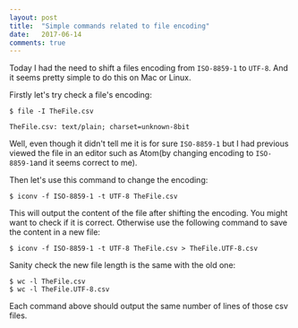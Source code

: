 ```yaml
---
layout: post
title:  "Simple commands related to file encoding"
date:   2017-06-14
comments: true
---
```


Today I had the need to shift a files encoding from `ISO-8859-1` to `UTF-8`. And it seems pretty simple to do this on Mac or Linux.

Firstly let's try check a file's encoding:

```
$ file -I TheFile.csv

TheFile.csv: text/plain; charset=unknown-8bit
```

Well, even though it didn't tell me it is for sure `ISO-8859-1` but I had 
previous viewed the file in an editor such as Atom(by changing encoding to `ISO-8859-1`and it seems correct to me).

Then let's use this command to change the encoding:

```
$ iconv -f ISO-8859-1 -t UTF-8 TheFile.csv
```

This will output the content of the file after shifting the encoding.
You might want to check if it is correct. Otherwise use the following command to save the content in a new file:

```
$ iconv -f ISO-8859-1 -t UTF-8 TheFile.csv > TheFile.UTF-8.csv
```

Sanity check the new file length is the same with the old one:

```
$ wc -l TheFile.csv
$ wc -l TheFile.UTF-8.csv
```

Each command above should output the same number of lines of those csv files.
